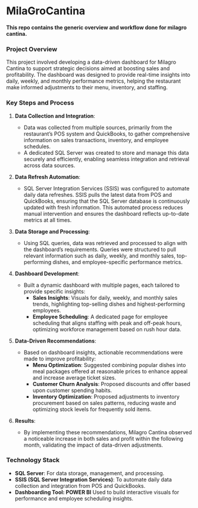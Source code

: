 # MilaGroCantina
**This repo contains the generic overview and workflow done for milagro cantina.**


### Project Overview
This project involved developing a data-driven dashboard for Milagro Cantina to support strategic decisions aimed at boosting sales and profitability. The dashboard was designed to provide real-time insights into daily, weekly, and monthly performance metrics, helping the restaurant make informed adjustments to their menu, inventory, and staffing.

### Key Steps and Process

1. **Data Collection and Integration**:
   - Data was collected from multiple sources, primarily from the restaurant’s POS system and QuickBooks, to gather comprehensive information on sales transactions, inventory, and employee schedules.
   - A dedicated SQL Server was created to store and manage this data securely and efficiently, enabling seamless integration and retrieval across data sources.

2. **Data Refresh Automation**:
   - SQL Server Integration Services (SSIS) was configured to automate daily data refreshes. SSIS pulls the latest data from POS and QuickBooks, ensuring that the SQL Server database is continuously updated with fresh information. This automated process reduces manual intervention and ensures the dashboard reflects up-to-date metrics at all times.

3. **Data Storage and Processing**:
   - Using SQL queries, data was retrieved and processed to align with the dashboard’s requirements. Queries were structured to pull relevant information such as daily, weekly, and monthly sales, top-performing dishes, and employee-specific performance metrics.

4. **Dashboard Development**:
   - Built a dynamic dashboard with multiple pages, each tailored to provide specific insights:
     - **Sales Insights**: Visuals for daily, weekly, and monthly sales trends, highlighting top-selling dishes and highest-performing employees.
     - **Employee Scheduling**: A dedicated page for employee scheduling that aligns staffing with peak and off-peak hours, optimizing workforce management based on rush hour data.

5. **Data-Driven Recommendations**:
   - Based on dashboard insights, actionable recommendations were made to improve profitability:
     - **Menu Optimization**: Suggested combining popular dishes into meal packages offered at reasonable prices to enhance appeal and increase average ticket sizes.
     - **Customer Churn Analysis**: Proposed discounts and offer based upon customer spending habits. 
     - **Inventory Optimization**: Proposed adjustments to inventory procurement based on sales patterns, reducing waste and optimizing stock levels for frequently sold items.

6. **Results**:
   - By implementing these recommendations, Milagro Cantina observed a noticeable increase in both sales and profit within the following month, validating the impact of data-driven adjustments.

### Technology Stack
- **SQL Server**: For data storage, management, and processing.
- **SSIS (SQL Server Integration Services)**: To automate daily data collection and integration from POS and QuickBooks.
- **Dashboarding Tool: POWER BI** Used to build interactive visuals for performance and employee scheduling insights.
